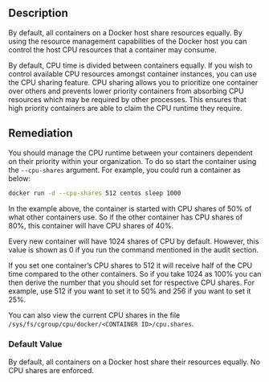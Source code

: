 ## Description

By default, all containers on a Docker host share resources equally. By using the resource management capabilities of the Docker host you can control the host CPU resources that a container may consume.

By default, CPU time is divided between containers equally. If you wish to control available CPU resources amongst container instances, you can use the CPU sharing feature. CPU sharing allows you to prioritize one container over others and prevents lower priority containers from absorbing CPU resources which may be required by other processes. This ensures that high priority containers are able to claim the CPU runtime they require.

## Remediation

You should manage the CPU runtime between your containers dependent on their priority within your organization. To do so start the container using the `--cpu-shares` argument. For example, you could run a container as below:

```bash
docker run -d --cpu-shares 512 centos sleep 1000
```

In the example above, the container is started with CPU shares of 50% of what other containers use. So if the other container has CPU shares of 80%, this container will have CPU shares of 40%.

Every new container will have 1024 shares of CPU by default. However, this value is shown as 0 if you run the command mentioned in the audit section.

If you set one container’s CPU shares to 512 it will receive half of the CPU time compared to the other containers. So if you take 1024 as 100% you can then derive the number that you should set for respective CPU shares. For example, use 512 if you want to set it to 50% and 256 if you want to set it 25%.

You can also view the current CPU shares in the file `/sys/fs/cgroup/cpu/docker/<CONTAINER ID>/cpu.shares`.

### Default Value

By default, all containers on a Docker host share their resources equally. No CPU shares are enforced.
